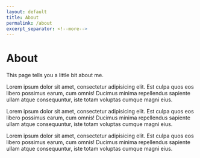 ```yaml
---
layout: default
title: About
permalink: /about
excerpt_separator: <!--more-->
---
```


<div class="container">
  <h1>About</h1>
  <p>This page tells you a little bit about me.</p>
  <p>Lorem ipsum dolor sit amet, consectetur adipisicing elit. Est culpa quos eos libero possimus earum, cum omnis! Ducimus minima repellendus sapiente ullam atque consequuntur, iste totam voluptas cumque magni eius.</p>
  <!--more-->
  <p>Lorem ipsum dolor sit amet, consectetur adipisicing elit. Est culpa quos eos libero possimus earum, cum omnis! Ducimus minima repellendus sapiente ullam atque consequuntur, iste totam voluptas cumque magni eius.</p>
  <p>Lorem ipsum dolor sit amet, consectetur adipisicing elit. Est culpa quos eos libero possimus earum, cum omnis! Ducimus minima repellendus sapiente ullam atque consequuntur, iste totam voluptas cumque magni eius.</p>
</div>
